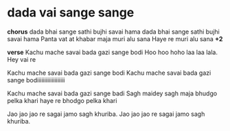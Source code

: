 # dada vai sange sange
**chorus**
dada bhai sange sathi bujhi savai hama
dada bhai sange sathi bujhi savai hama
Panta vat at khabar maja muri alu sana
Haye re muri alu sana **+2**
 
**verse**
Kachu mache savai bada gazi sange bodi
Hoo hoo hoho laa laa lala. Hey vai re

Kachu mache savai bada gazi sange bodi
Kachu mache savai bada gazi sange bodiiiiiiiiiiiiiiiiiii

Kachu mache savai bada gazi sange badi
Sagh maidey sagh maja bhudgo pelka khari
haye re bhodgo pelka khari

Jao jao jao re sagai jamo sagh khuriba.
Jao jao jao re sagai jamo sagh khuriba.